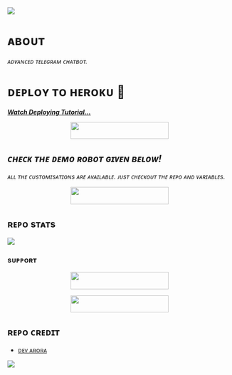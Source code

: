 <img src="https://user-images.githubusercontent.com/73097560/115834477-dbab4500-a447-11eb-908a-139a6edaec5c.gif">

# ᴀʙᴏᴜᴛ
<i>ᴀᴅᴠᴀɴᴄᴇᴅ ᴛᴇʟᴇɢʀᴀᴍ ᴄʜᴀᴛʙᴏᴛ.</i>

# ᴅᴇᴘʟᴏʏ ᴛᴏ ʜᴇʀᴏᴋᴜ 🚀
<i>**[Watch Deploying Tutorial...](https://youtu.be/81Zn2ZBoUsw)**</i>

<p align="center"><a href="https://dashboard.heroku.com/new?template=https://github.com/its-starXboi/Chatbot"> <img src="https://img.shields.io/badge/Deploy%20To%20Heroku-black?style=for-the-badge&logo=heroku" width="220" height="38.45"/></a></p>


## <i>ᴄʜᴇᴄᴋ ᴛʜᴇ ᴅᴇᴍᴏ ʀᴏʙᴏᴛ ɢɪᴠᴇɴ ʙᴇʟᴏᴡ!</i>
<i>ᴀʟʟ ᴛʜᴇ ᴄᴜsᴛᴏᴍɪsᴀᴛɪᴏɴs ᴀʀᴇ ᴀᴠᴀɪʟᴀʙʟᴇ. ᴊᴜsᴛ ᴄʜᴇᴄᴋᴏᴜᴛ ᴛʜᴇ ʀᴇᴘᴏ ᴀɴᴅ ᴠᴀʀɪᴀʙʟᴇs.</i>
<p align="center"><a href="https://t.me/itz_candy_robot"> <img src="https://img.shields.io/badge/CHECK-Demo%20Robot-black?style=for-the-badge&logo=Telegram" width="220" height="39"/></a></p>

## ʀᴇᴘᴏ sᴛᴀᴛs
<a href="https://github.com/Its-starXboi/Chatbot"><img src="https://github-readme-stats.vercel.app/api/pin/?username=its-starXboi&repo=Chatbot&theme=chartreuse-dark"></a>

### sᴜᴘᴘᴏʀᴛ
<p align="center"><a href="https://telegram.me/StarX_Support"> <img src="https://img.shields.io/badge/JOIN-SUPPORT%20GROUP-black?style=for-the-badge&logo=Telegram" width="220" height="38.5"/></a></p>
<p align="center"><a href="https://telegram.me/StarXNetwork"> <img src="https://img.shields.io/badge/JOIN-SUPPORT%20CHANNEL-black?style=for-the-badge&logo=Telegram" width="220" height="38.5"/></a></p>

## ʀᴇᴘᴏ ᴄʀᴇᴅɪᴛ 
- [ᴅᴇᴠ ᴀʀᴏʀᴀ](https://github.com/Devarora-0981)


<img src="https://user-images.githubusercontent.com/73097560/115834477-dbab4500-a447-11eb-908a-139a6edaec5c.gif">
